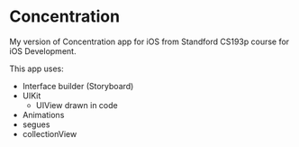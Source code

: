 # Concentration

My version of Concentration app for iOS from Standford CS193p course for iOS Development. 


This app uses: 
  - Interface builder (Storyboard) 
  - UIKit 
    - UIView drawn in code 
  - Animations 
  - segues 
  - collectionView
